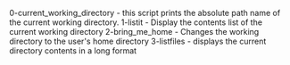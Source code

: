 0-current_working_directory - this script prints the absolute path name of the current working directory.
1-listit - Display the contents list of the current working directory
2-bring_me_home - Changes the working directory to the user's home directory
3-listfiles - displays the current directory contents in a long format
